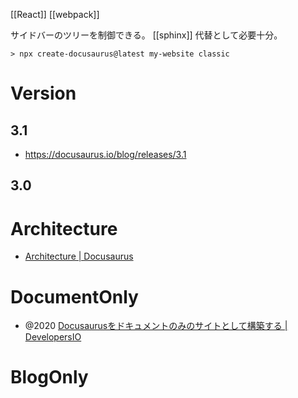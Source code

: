 [[React]] [[webpack]]

サイドバーのツリーを制御できる。
[[sphinx]] 代替として必要十分。

```
> npx create-docusaurus@latest my-website classic
```

# Version
## 3.1
- https://docusaurus.io/blog/releases/3.1

## 3.0

# Architecture

- [Architecture | Docusaurus](https://docusaurus.io/docs/advanced/architecture)

# DocumentOnly
- @2020 [Docusaurusをドキュメントのみのサイトとして構築する | DevelopersIO](https://dev.classmethod.jp/articles/docusaurus-document-only-website/)

# BlogOnly

